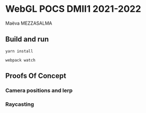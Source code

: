 # WebGL POCS DMII1 2021-2022
Maëva MEZZASALMA

## Build and run
`
yarn install
`

`
webpack watch
`
## Proofs Of Concept

### Camera positions and lerp

### Raycasting
